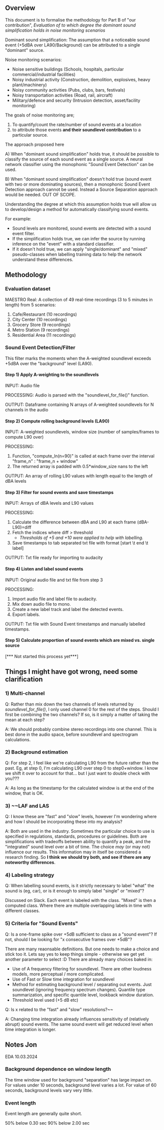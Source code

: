 ## Overview
This document is to formalise the methodology for Part B of "our contribution", *Evaluation of to which degree the dominant sound simplification holds in noise monitoring scenarios*

Dominant sound simplification: The assumption that a noticeable sound event (+5dBA over LA90/Background) can be attributed to a single "dominant" source.

Noise monitoring scenarios: 

- Noise sensitive buildings (Schools, hospitals, particular commercial/industrial facilities)
- Noisy industrial activity (Construction, demolition, explosives, heavy plant/machinery)
- Noisy community activities (Pubs, clubs, bars, festivals)
- Noisy transportation activities (Road, rail, aircraft)
- Military/defence and security (Intrusion detection, asset/facility monitoring)

The goals of noise monitoring are;

1) To quantify/count the rate/number of sound events at a location
2) to attribute those events **and their soundlevel contribution** to a particular source.

The approach proposed here

A) When "dominant sound simplification" holds true,
it should be possible to classify the source of each sound event as a single source.
A neural network classifier using the monophonic "Sound Event Detection" can be used.

B) When "dominant sound simplification" doesn't hold true (sound event with two or more dominating sources),
then a monophonic Sound Event Detection approach cannot be used.
Instead a Source Separation approach would be needed.
OUT OF SCOPE.

Understanding the degree at which this assumption holds true will
allow us to develop/design a method for automatically classifying sound events.


For example:

- Sound levels are monitored, sound events are detected with a sound event filter.
- If the simplification holds true, we can infer the source by running inference on the "event" with a standard classifier.
- If it doesn't hold true, we can apply "single/dominant" and "mixed" pseudo-classes when labelling training data to help the network understand these differences.


## Methodology

### Evaluation dataset
MAESTRO Real: A collection of 49 real-time recordings (3 to 5 minutes in length) from 5 scenarios:
1) Cafe/Restaurant (10 recordings)
2) City Center (10 recordings)
3) Grocery Store (9 recordings)
4) Metro Station (9 recordings)
5) Residential Area (11 recordings)

### Sound Event Detection/Filter
This filter marks the moments when the A-weighted soundlevel exceeds +5dBA over the "background" level (LA90).

#### Step 1) Apply A-weighting to the soundlevels
INPUT: Audio file

PROCESSING: Audio is parsed with the "soundlevel_for_file()" function.

OUTPUT: Dataframe containing N arrays of A-weighted soundlevels for N channels in the audio

#### Step 2) Compute rolling background levels (LA90)
INPUT: A-weighted soundlevels, window size (number of samples/frames to compute L90 over)

PROCESSING: 
1) Function, "compute_ln(n=90)" is called at each frame over the interval "frame_n" : "frame_n + window"
2) The returned array is padded with 0.5*window_size nans to the left

OUTPUT: An array of rolling L90 values with length equal to the length of dBA levels

#### Step 3) Filter for sound events and save timestamps
INPUT: Arrays of dBA levels and L90 values

PROCESSING:
1) Calculate the difference between dBA and L90 at each frame (dBA-L90)=diff
2) Fetch the indices where diff > threshold
   - *Thresholds of +5 and +10 were applied to help with labelling.*
3) Save timestamps to tab separated txt file with format [start \t end \t label]

OUTPUT: Txt file ready for importing to audacity


#### Step 4) Listen and label sound events
INPUT: Original audio file and txt file from step 3

PROCESSING:
1) Import audio file and label file to audacity.
2) Mix down audio file to mono.
3) Create a new label track and label the detected events.
4) Export labels.

OUTPUT: Txt file with Sound Event timestamps and manually labelled timestamps.


#### Step 5) Calculate proportion of sound events which are mixed vs. single source
[*** Not started this process yet***]



## Things I might have got wrong, need some clarification

### 1) Multi-channel
Q: Rather than mix down the two channels of levels returned by *soundlevel_for_file()*,
I only used channel 0 for the rest of the steps. Should I first be combining the two channels? If so, is it simply a matter of taking the mean at each step?

A: We should probably combine stereo recordings into one channel.
This is best done in the audio space, before soundlevel and spectrogram calculations.

### 2) Background estimation

Q: For step 2, I feel like we're calculating L90 from the future rather than the past.
Eg, at step 0, I'm calculating L90 over step 0 to step0+window.
I know we shift it over to account for that...
but I just want to double check with you???

A: As long as the timestamp for the calculated window is at the end of the window, that is OK.

### 3) ~~LAF and LAS
Q: I know these are "fast" and "slow" levels, however I'm wondering where and how I should be incorporating these into my analysis?

A: Both are used in the industry.
Sometimes the particular choice to use is specified in regulations, standards, procedures or guidelines.
Both are simplifications with tradeoffs between ability to quantify a peak, and the "integrated" sound level over a bit of time.
The choice *may* (or may not) influence our results.
This information may in itself be considered a research finding.
So **I think we should try both, and see if there are any noteworthy differences**.

### 4) Labeling strategy
 
Q: When labelling sound events,
is it strictly necessary to label "what" the sound is (eg, car), or is it enough to simply label "single" or "mixed"?

Discussed on Slack.
Each event is labeled with the class.
"Mixed" is then a computed class. Where there are multiple overlapping labels in time with different classes.

### 5) Criteria for "Sound Events"

Q: Is a one-frame spike over +5dB sufficient to class as a "sound event"?
If not, should I be looking for "x consecutive frames over +5dB"?

There are many reaonsable definitions.
But one needs to make a choice and stick too it.
Lets say yes to keep things simple - otherwise we get yet another parameter to select :D
There are already many choices baked in:

- Use of A frequency filtering for soundlevel.
There are other loudness models, more perceptual / more complicated.
- Use of Fast or Slow time integration for soundlevel
- Method for estimating background level / separating out events.
Just soundlevel (ignoring frequency spectrum changes).
Quantile type summarization, and specific quantile level, lookback window duration.
- Threshold level used (+5 dB etc)

Q: Is x related to the "fast" and "slow" resolutions?~~

A: Changing time integration already influences sensitivity of (relatively abrupt) sound events.
The same sound event will get reduced level when time integration is longer.



## Notes Jon
EDA 10.03.2024

### Background dependence on window length

The time window used for background "separation" has large impact on.
For values under 10 seconds, background level varies a lot.
For value of 60 seconds, background levels vary very little.

### Event length
Event length are generally quite short.

50% below 0.30 sec
90% below 2.00 sec







